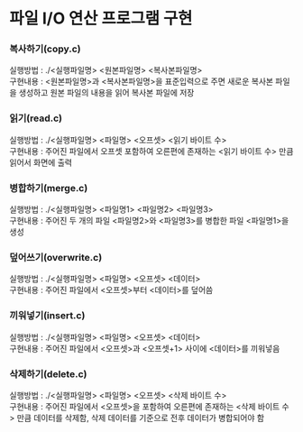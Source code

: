 # 파일 I/O 연산 프로그램 구현

### 복사하기(copy.c)
실행방법 : ./<실행파일명> <원본파일명> <복사본파일명>   
구현내용 : <원본파일명>과 <복사본파일명>을 표준입력으로 주면 새로운 복사본 파일을 생성하고 원본 파일의 내용을 읽어 복사본 파일에 저장
>
### 읽기(read.c)
실행방법 : ./<실행파일명> <파일명> <오프셋> <읽기 바이트 수>   
구현내용 : 주어진 파일에서 오프셋 포함하여 오른편에 존재하는 <읽기 바이트 수> 만큼 읽어서 화면에 출력
>
### 병합하기(merge.c)
실행방법 : ./<실행파일명> <파일명1> <파일명2> <파일명3>   
구현내용 : 주어진 두 개의 파일 <파일명2>와 <파일명3>를 병합한 파일 <파일명1>을 생성
>
### 덮어쓰기(overwrite.c)
실행방법 : ./<실행파일명> <파일명> <오프셋> <데이터>   
구현내용 : 주어진 파일에서 <오프셋>부터 <데이터>를 덮어씀
>
### 끼워넣기(insert.c)
실행방법 : ./<실행파일명> <파일명> <오프셋> <데이터>   
구현내용 : 주어진 파일에서 <오프셋>과 <오프셋+1> 사이에 <데이터>를 끼워넣음
>
### 삭제하기(delete.c)   
실행방법 : ./<실행파일명> <파일명> <오프셋> <삭제 바이트 수>   
구현내용 : 주어진 파일에서 <오프셋>을 포함하여 오른편에 존재하는 <삭제 바이트 수> 만큼 데이터를 삭제함, 삭제 데이터를 기준으로 전후 데이터가 병합되어야 함
